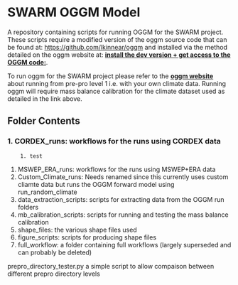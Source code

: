 # SWARM OGGM Model
 A repository containing scripts for running OGGM for the SWARM project. These scripts require a modified version of the oggm source code that can be found at:  https://github.com/lkinnear/oggm and installed via the method detailed on the oggm website at: **[install the dev version + get access to the OGGM code:](https://docs.oggm.org/en/v1.1/installing-oggm.html)**.

To run oggm for the SWARM project please refer to the **[oggm website](https://docs.oggm.org/en/v1.1/run_examples/run_mb_calibration.html)** about running from pre-pro level 1 i.e. with your own climate data.
Running oggm will require mass balance calibration for the climate dataset used as detailed in the link above.

## Folder Contents
### 1. CORDEX_runs: workflows for the runs using CORDEX data
        1. test
 1. MSWEP_ERA_runs: workflows for the runs using MSWEP+ERA data
 1. Custom_Climate_runs: Needs renamed since this currently uses custom cliamte data but runs the OGGM forward model using run_random_climate
 1. data_extraction_scripts: scripts for extracting data from the OGGM run folders
 1. mb_calibration_scripts: scripts for running and testing the mass balance calibration
 1. shape_files: the various shape files used
 1. figure_scripts: scripts for producing shape files
 1. full_workflow: a folder containing full workflows (largely superseded and can probably be deleted)

 prepro_directory_tester.py a simple script to allow compaison between different prepro directory levels


